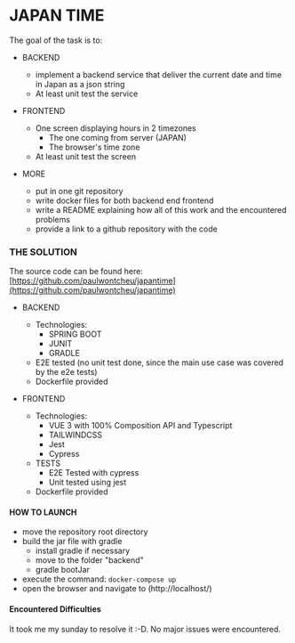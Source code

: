 # JAPAN TIME

The goal of the task is to:
- BACKEND
  - implement a backend service that deliver the current date and time in Japan as a json string
  - At least unit test the service

- FRONTEND
    - One screen displaying hours in 2 timezones
      - The one coming from server (JAPAN)
      - The browser's time zone         
    - At least unit test the screen

- MORE
    - put in one git repository
    - write docker files for both backend end frontend
    - write a README explaining how all of this work and the encountered problems
    - provide a link to a github repository with the code

###  THE SOLUTION
The source code can be found here: [https://github.com/paulwontcheu/japantime](https://github.com/paulwontcheu/japantime)
- BACKEND
    - Technologies: 
      - SPRING BOOT
      - JUNIT  
      - GRADLE
    - E2E tested (no unit test done, since the main use case was covered by the e2e tests)      
    - Dockerfile provided

- FRONTEND
    - Technologies: 
      - VUE 3 with 100% Composition API and Typescript
      - TAILWINDCSS 
      - Jest
      - Cypress        
    - TESTS
      - E2E Tested with cypress    
      - Unit tested using jest 
    - Dockerfile provided

#### HOW TO LAUNCH
- move the repository root directory
- build the jar file with gradle
  - install gradle if necessary
  - move to the folder "backend"
  - gradle bootJar    
- execute the command: `docker-compose up`
- open the browser and navigate to (http://localhost/)

#### Encountered Difficulties
It took me my sunday to resolve it  :-D. No major issues were encountered.  
